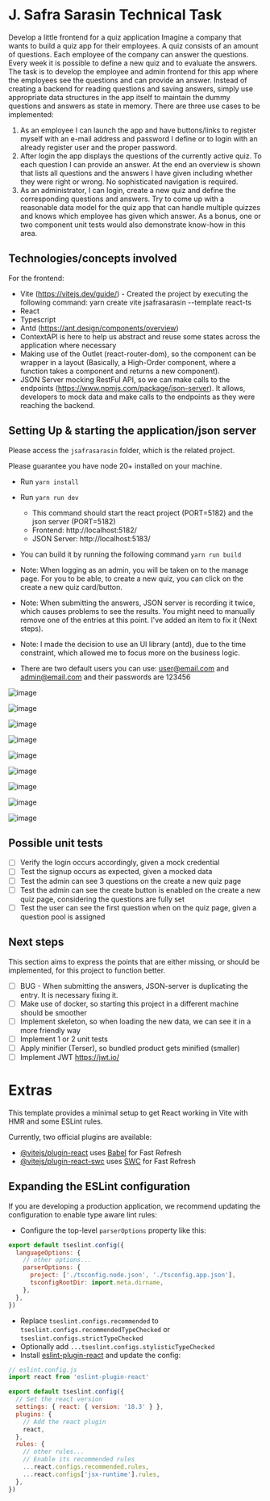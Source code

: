 # J. Safra Sarasin Technical Task

Develop a little frontend for a quiz application
Imagine a company that wants to build a quiz app for their employees. A quiz consists of an
amount of questions. Each employee of the company can answer the questions. Every week
it is possible to define a new quiz and to evaluate the answers.
The task is to develop the employee and admin frontend for this app where the employees
see the questions and can provide an answer. Instead of creating a backend for reading
questions and saving answers, simply use appropriate data structures in the app itself to
maintain the dummy questions and answers as state in memory.
There are three use cases to be implemented:
1. As an employee I can launch the app and have buttons/links to register myself with
an e-mail address and password I define or to login with an already register user and
the proper password.
2. After login the app displays the questions of the currently active quiz. To each
question I can provide an answer. At the end an overview is shown that lists all
questions and the answers I have given including whether they were right or wrong.
No sophisticated navigation is required.
3. As an administrator, I can login, create a new quiz and define the corresponding
questions and answers.
Try to come up with a reasonable data model for the quiz app that can handle multiple
quizzes and knows which employee has given which answer. As a bonus, one or two
component unit tests would also demonstrate know-how in this area.

## Technologies/concepts involved

For the frontend:
* Vite (https://vitejs.dev/guide/) - Created the project by executing the following command: yarn create vite jsafrasarasin --template react-ts
* React
* Typescript
* Antd (https://ant.design/components/overview)
* ContextAPI is here to help us abstract and reuse some states across the application where necessary
* Making use of the Outlet (react-router-dom), so the component can be wrapper in a layout (Basically, a High-Order component, where a function takes a component and returns a new component).
* JSON Server mocking RestFul API, so we can make calls to the endpoints (https://www.npmjs.com/package/json-server). It allows, developers to mock data and make calls to the endpoints as they were reaching the backend.


## Setting Up & starting the application/json server

Please access the `jsafrasarasin` folder, which is the related project.

Please guarantee you have node 20+ installed on your machine.
* Run `yarn install`
* Run `yarn run dev`
  * This command should start the react project (PORT=5182) and the json server (PORT=5182)
  * Frontend: http://localhost:5182/
  * JSON Server: http://localhost:5183/
 
* You can build it by running the following command `yarn run build`

* Note: When logging as an admin, you will be taken on to the manage page. For you to be able, to create a new quiz, you can click on the create a new quiz card/button.
* Note: When submitting the answers, JSON server is recording it twice, which causes problems to see the results. You might need to manually remove one of the entries at this point. I've added an item to fix it (Next steps).
* Note: I made the decision to use an UI library (antd), due to the time constraint, which allowed me to focus more on the business logic.

* There are two default users you can use: user@email.com and admin@email.com and their passwords are 123456



![image](https://github.com/user-attachments/assets/ebfd0475-ff0d-477f-845f-a6361f94abed)

![image](https://github.com/user-attachments/assets/efa106a2-0d86-4f45-b7ce-4660a7ad56f0)

![image](https://github.com/user-attachments/assets/d750cb47-ff49-4776-9244-e6ecf17d7ccb)

![image](https://github.com/user-attachments/assets/21ae1013-a43a-4e94-a2b5-0a6ef019b197)

![image](https://github.com/user-attachments/assets/17a88f07-2b92-4db0-89aa-20e8aa4a9814)

![image](https://github.com/user-attachments/assets/996f6823-1d31-4af1-ba66-571997a0153d)

![image](https://github.com/user-attachments/assets/1a97e43b-c737-4f86-b436-ffcfc11883b5)

![image](https://github.com/user-attachments/assets/8c361894-3b48-4811-bace-49fe07155c79)

![image](https://github.com/user-attachments/assets/cffd53ab-e875-4a60-a9c8-674f913305bc)


## Possible unit tests
* [ ] Verify the login occurs accordingly, given a mock credential
* [ ] Test the signup occurs as expected, given a mocked data
* [ ] Test the admin can see 3 questions on the create a new quiz page
* [ ] Test the admin can see the create button is enabled on the create a new quiz page, considering the questions are fully set
* [ ] Test the user can see the first question when on the quiz page, given a question pool is assigned

## Next steps

This section aims to express the points that are either missing, or should be implemented, for this project to function better.

* [ ] BUG - When submitting the answers, JSON-server is duplicating the entry. It is necessary fixing it.
* [ ] Make use of docker, so starting this project in a different machine should be smoother
* [ ] Implement skeleton, so when loading the new data, we can see it in a more friendly way
* [ ] Implement 1 or 2 unit tests
* [ ] Apply minifier (Terser), so bundled product gets minified (smaller)
* [ ] Implement JWT https://jwt.io/

# Extras

This template provides a minimal setup to get React working in Vite with HMR and some ESLint rules.

Currently, two official plugins are available:

- [@vitejs/plugin-react](https://github.com/vitejs/vite-plugin-react/blob/main/packages/plugin-react/README.md) uses [Babel](https://babeljs.io/) for Fast Refresh
- [@vitejs/plugin-react-swc](https://github.com/vitejs/vite-plugin-react-swc) uses [SWC](https://swc.rs/) for Fast Refresh

## Expanding the ESLint configuration

If you are developing a production application, we recommend updating the configuration to enable type aware lint rules:

- Configure the top-level `parserOptions` property like this:

```js
export default tseslint.config({
  languageOptions: {
    // other options...
    parserOptions: {
      project: ['./tsconfig.node.json', './tsconfig.app.json'],
      tsconfigRootDir: import.meta.dirname,
    },
  },
})
```

- Replace `tseslint.configs.recommended` to `tseslint.configs.recommendedTypeChecked` or `tseslint.configs.strictTypeChecked`
- Optionally add `...tseslint.configs.stylisticTypeChecked`
- Install [eslint-plugin-react](https://github.com/jsx-eslint/eslint-plugin-react) and update the config:

```js
// eslint.config.js
import react from 'eslint-plugin-react'

export default tseslint.config({
  // Set the react version
  settings: { react: { version: '18.3' } },
  plugins: {
    // Add the react plugin
    react,
  },
  rules: {
    // other rules...
    // Enable its recommended rules
    ...react.configs.recommended.rules,
    ...react.configs['jsx-runtime'].rules,
  },
})
```
